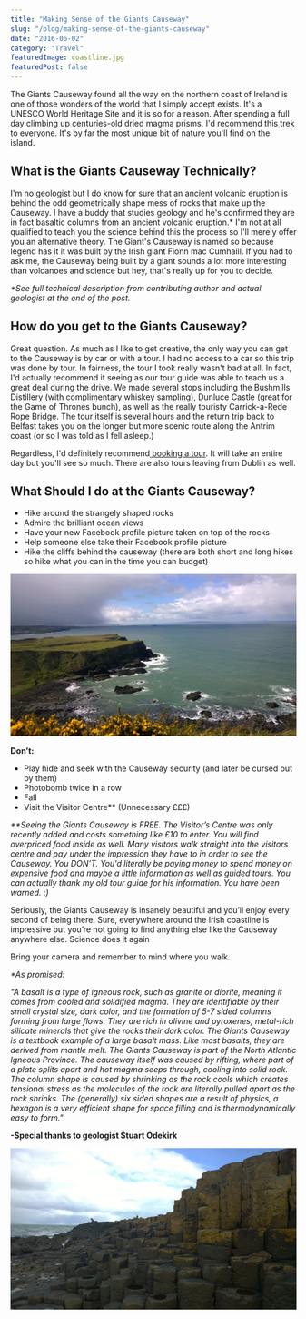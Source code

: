```yaml
---
title: "Making Sense of the Giants Causeway"
slug: "/blog/making-sense-of-the-giants-causeway"
date: "2016-06-02"
category: "Travel"
featuredImage: coastline.jpg
featuredPost: false
---
```

The Giants Causeway found all the way on the northern coast of Ireland is one of those wonders of the world that&nbsp;I simply&nbsp;accept exists. It's a UNESCO World Heritage Site and it is so for a reason. After spending a full day climbing up centuries-old dried magma prisms, I'd recommend this trek to everyone. It's by far the most unique bit of nature you'll find on the island.

<h2>What is the Giants Causeway Technically?</h2>

I'm no geologist but I do know for sure that an ancient volcanic eruption is behind the odd geometrically shape mess of rocks that make up the Causeway. I have a buddy that studies geology and he's confirmed they are in fact basaltic columns from an ancient volcanic eruption.* I'm not at all qualified to teach you the science behind this the process so I'll merely offer you an alternative theory. The Giant's Causeway is named so because legend has it it was built by the Irish giant Fionn mac Cumhaill. If you had to ask me, the Causeway being built by a giant sounds a lot more interesting than volcanoes and science but hey, that's really up for you to decide.

<i>*See full technical description from contributing author and actual geologist at the end of the post.</i>

<h2>How do you get to the Giants Causeway?</h2>

Great question. As much as I like to get creative, the only way you can get to the Causeway is by car or with a tour. I had no access to a car so this trip was done by tour. In fairness, the tour I took really wasn't bad at all. In fact, I'd actually recommend it seeing as our tour guide was able to teach us a great deal during the drive. We made several stops including the Bushmills Distillery (with complimentary whiskey sampling), Dunluce Castle (great for the Game of Thrones bunch), as well as the really touristy Carrick-a-Rede Rope Bridge. The tour itself is several hours and the return trip back to Belfast takes you on the longer but more scenic route along the Antrim coast (or so I was told as I fell asleep.)

Regardless, I'd definitely recommend<a href="http://causewaycoasttour.com/" target="_blank"> booking a tour</a>. It will take an entire day but you'll see so much. There are also tours leaving from Dublin as well.

<h2>What Should I do at the Giants Causeway?</h2>

<ul>
 	<li>Hike around the strangely shaped rocks</li>
 	<li>Admire the brilliant ocean views</li>
 	<li>Have your new Facebook profile picture taken on top of the rocks</li>
 	<li>Help someone else take their Facebook profile picture</li>
 	<li>Hike the cliffs behind the causeway (there are both short and long hikes so hike what you can in the time you can budget)</li>
</ul>

![Like I said...hike up the cliff](./coastline2.webp)

<strong>Don’t:</strong>
<ul>
 	<li>Play hide and seek with the Causeway security (and later be cursed out by them)</li>
 	<li>Photobomb twice in a row</li>
 	<li>Fall</li>
 	<li>Visit the Visitor Centre** (Unnecessary £££)</li>
</ul>

<em>**Seeing the Giants Causeway is FREE. The Visitor’s Centre was only recently added and costs something like £10 to enter. You will find overpriced food inside as well. Many visitors walk straight into the visitors centre and pay under the impression they have to in order to see the Causeway. You DON’T. You'd literally be paying money to spend money on expensive food and maybe a little information as well as guided tours. You can actually thank my old tour guide for his information. You have been warned. :)</em>

Seriously, the Giants Causeway is insanely beautiful and you’ll enjoy every second of being there. Sure, everywhere around the Irish coastline is impressive but you’re not going to find anything else like the Causeway anywhere else. Science does it again

Bring your camera and remember to mind where you walk.

<em>*As promised:</em>

<em>"A basalt is a type of igneous rock, such as granite or diorite, meaning it comes from cooled and solidified magma. They are identifiable by their small crystal size, dark color, and the formation of 5-7 sided columns forming from large flows. They are rich in olivine and pyroxenes, metal-rich silicate minerals that give the rocks their dark color. The Giants Causeway is a textbook example of a large basalt mass. Like most basalts, they are derived from mantle melt. The Giants Causeway is part of the North Atlantic Igneous Province. The causeway itself was caused by rifting, where part of a plate splits apart and hot magma seeps through, cooling into solid rock. The column shape is caused by shrinking as the rock cools which creates tensional stress as the molecules of the rock are literally pulled apart as the rock shrinks. The (generally) six sided shapes are a result of physics, a hexagon is a very efficient shape for space filling and is thermodynamically easy to form."</em>

<b>-Special thanks to geologist Stuart Odekirk</b>

![Giants Causeway](./giants-causeway.webp)